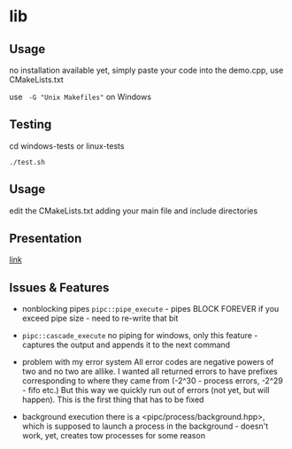 # lib

## Usage
no installation available yet, simply paste your code into the demo.cpp, use CMakeLists.txt

use ``` -G "Unix Makefiles"``` on Windows

## Testing

cd windows-tests or linux-tests

```./test.sh```

## Usage

edit the CMakeLists.txt adding your main file and include directories

## Presentation
[link](https://docs.google.com/presentation/d/1WqENRvvxLhshr_XD4suWVhSl_fW7-LFJCP1Yb7i2hhM/edit?usp=sharing)

## Issues & Features

- nonblocking pipes
```pipc::pipe_execute``` - pipes BLOCK FOREVER if you exceed pipe size - need to re-write that bit

- ```pipc::cascade_execute```
no piping for windows, only this feature - captures the output and appends it to the next command

- problem with my error system
All error codes are negative powers of two and no two are allike. I wanted all returned errors to have prefixes corresponding to where they came from (-2^30 - process errors, -2^29 - fifo etc.) But this way we quickly run out of errors (not yet, but will happen). This is the first thing that has to be fixed

- background execution
there is a <pipc/process/background.hpp>, which is supposed to launch a process in the background - doesn't work, yet, creates tow processes for some reason

